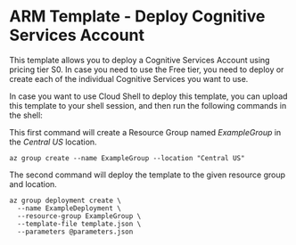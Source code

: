 # ARM Template - Deploy Cognitive Services Account

This template allows you to deploy a Cognitive Services Account using pricing tier S0.
In case you need to use the Free tier, you need to deploy or create each of the individual Cognitive Services you want to use.

In case you want to use Cloud Shell to deploy this template, you can upload this template to your shell session, and then run the following commands in the shell:

This first command will create a Resource Group named *ExampleGroup* in the *Central US* location.

```
az group create --name ExampleGroup --location "Central US"
```

The second command will deploy the template to the given resource group and location.

```
az group deployment create \
  --name ExampleDeployment \
  --resource-group ExampleGroup \
  --template-file template.json \
  --parameters @parameters.json
```	


